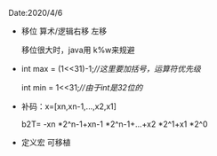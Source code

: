 Date:2020/4/6

* 移位 算术/逻辑右移   左移

  移位很大时，java用 k%w来规避

* int max = (1<<31)-1;*//这里要加括号，运算符优先级* 

  int min = 1<<31;*//由于int是32位的*

* 补码：x=[xn,xn-1,...,x2,x1]  

  b2T= -xn  *2^n-1+xn-1 *2^n-1+...+x2 *2^1+x1 *2^0

* 定义宏 可移植


